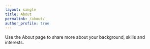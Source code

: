 ```yaml
---
layout: single
title: About
permalink: /about/
author_profile: true
---
```


Use the About page to share more about your background, skills and interests.